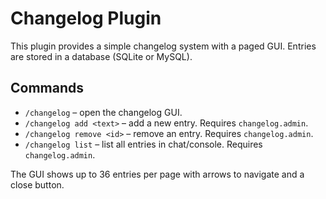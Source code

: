 # Changelog Plugin

This plugin provides a simple changelog system with a paged GUI. Entries are stored in a database (SQLite or MySQL).

## Commands
- `/changelog` – open the changelog GUI.
- `/changelog add <text>` – add a new entry. Requires `changelog.admin`.
- `/changelog remove <id>` – remove an entry. Requires `changelog.admin`.
- `/changelog list` – list all entries in chat/console. Requires `changelog.admin`.

The GUI shows up to 36 entries per page with arrows to navigate and a close button.
